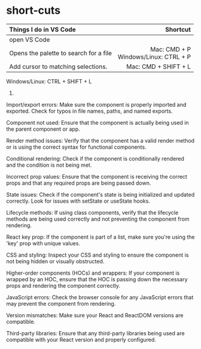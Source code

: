 # short-cuts

| Things I do in VS Code                 | Shortcut                                 | 
| :--------------------------------------| ----------------------------------------:| 
| open VS Code                           |                                          | 
| Opens the palette to search for a file |   Mac: CMD + P <br> Windows/Linux: CTRL + P   |
| Add cursor to matching selections.     |   Mac: CMD + SHIFT + L                    |
Windows/Linux: CTRL + SHIFT + L





1. 

Import/export errors: Make sure the component is properly imported and exported. Check for typos in file names, paths, and named exports.

Component not used: Ensure that the component is actually being used in the parent component or app.

Render method issues: Verify that the component has a valid render method or is using the correct syntax for functional components.

Conditional rendering: Check if the component is conditionally rendered and the condition is not being met.

Incorrect prop values: Ensure that the component is receiving the correct props and that any required props are being passed down.

State issues: Check if the component's state is being initialized and updated correctly. Look for issues with setState or useState hooks.

Lifecycle methods: If using class components, verify that the lifecycle methods are being used correctly and not preventing the component from rendering.

React key prop: If the component is part of a list, make sure you're using the 'key' prop with unique values.

CSS and styling: Inspect your CSS and styling to ensure the component is not being hidden or visually obstructed.

Higher-order components (HOCs) and wrappers: If your component is wrapped by an HOC, ensure that the HOC is passing down the necessary props and rendering the component correctly.

JavaScript errors: Check the browser console for any JavaScript errors that may prevent the component from rendering.

Version mismatches: Make sure your React and ReactDOM versions are compatible.

Third-party libraries: Ensure that any third-party libraries being used are compatible with your React version and properly configured.
